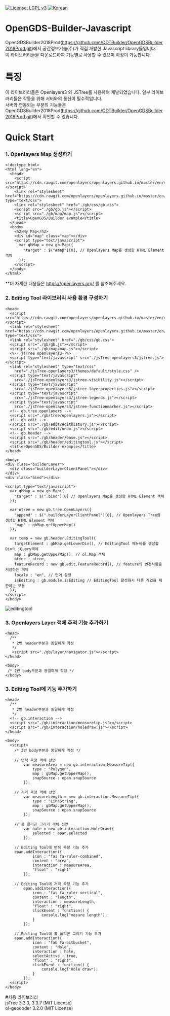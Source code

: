[![License: LGPL v3](https://img.shields.io/badge/License-LGPL%20v3-blue.svg)](https://www.gnu.org/licenses/lgpl-3.0)
[![Korean](https://img.shields.io/badge/language-Korean-blue.svg)](#korean)


<a name="korean"></a>
# OpenGDS-Builder-Javascript
OpenGDSBuilder2018Prod(https://github.com/ODTBuilder/OpenGDSBuilder2018Prod.git)에서 공간정보기술(주)가 직접 개발한 Javascript library들입니다.</br>
이 라이브러리들을 다운로드하여 기능별로 사용할 수 있으며 확장이 가능합니다.

# 특징
이 라이브러리들은 Openlayers3 와 JSTree를 사용하여 개발되었습니다. 일부 라이브러리들은 작동을 위해 서버와의 통신이 필수적입니다.<br>
서버와 연동되는 부분의 기능들은 OpenGDSBuilder2018Prod(https://github.com/ODTBuilder/OpenGDSBuilder2018Prod.git)에서 확인할 수 있습니다.

# Quick Start

### 1. Openlayers Map 생성하기
```
<!doctype html>
<html lang="en">
  <head>
    <script src="https://cdn.rawgit.com/openlayers/openlayers.github.io/master/en/v5.3.0/build/ol.js"></script>
    <link rel="stylesheet" href="https://cdn.rawgit.com/openlayers/openlayers.github.io/master/en/v5.3.0/css/ol.css" type="text/css">
    <link rel="stylesheet" href="./gb/css/gb.css">
    <script src="./gb/gb.js"></script>
    <script src="./gb/map/map.js"></script>
    <title>OpenGDS/Builder example</title>
  </head>
  <body>
    <h2>My Map</h2>
    <div id="map" class="map"></div>
    <script type="text/javascript">
      var gbMap = new gb.Map({
        "target" : $("#map")[0], // Openlayers Map을 생성할 HTML Element 객체
      });
    </script>
  </body>
</html>
```
**더 자세한 내용들은 https://openlayers.org/ 를 참조해주세요.<br>
### 2. Editing Tool 라이브러리 사용 환경 구성하기
```
<head>
  <script src="https://cdn.rawgit.com/openlayers/openlayers.github.io/master/en/v5.3.0/build/ol.js"></script>
  <link rel="stylesheet" href="https://cdn.rawgit.com/openlayers/openlayers.github.io/master/en/v5.3.0/css/ol.css" type="text/css">
  <link rel="stylesheet" href="./gb/css/gb.css">
  <script src="./gb/gb.js"></script>
  <script src="./gb/map/map.js"></script>
  <%-- jsTree openlayers3--%>
  <script type="text/javascript" src="./jsTree-openlayers3/jstree.js"></script>
  <link rel="stylesheet" type="text/css"
    href="./jsTree-openlayers3/themes/default/style.css" />
  <script type="text/javascript"
    src="./jsTree-openlayers3/jstree-visibility.js"></script>
  <script type="text/javascript"
    src="./jsTree-openlayers3/jstree-layerproperties.js"></script>
  <script type="text/javascript"
    src="./jsTree-openlayers3/jstree-legends.js"></script>
  <script type="text/javascript"
    src="./jsTree-openlayers3/jstree-functionmarker.js"></script>
  <!-- gb.tree.openlayers -->
  <script src="./gb/tree/openlayers.js"></script>
  <!-- gb.edit -->
  <script src="./gb/edit/edithistory.js"></script>
  <script src="./gb/edit/undo.js"></script>
  <!-- gb.header -->
  <script src="./gb/header/base.js"></script>
  <script src="./gb/header/editingtool.js"></script>
  <title>OpenGDS/Builder example</title>
</head>
```
```
<body>
<div class="builderLayer">
  <div class="builderLayerClientPanel"></div>
</div>
<div class="bind"></div>

<script type="text/javascript">
  var gbMap = new gb.Map({
    "target" : $(".bind")[0] // Openlayers Map을 생성할 HTML Element 객체
  });
  
  var otree = new gb.tree.OpenLayers({
    "append" : $(".builderLayerClientPanel")[0], // Openlayers Tree를 생성할 HTML Element 객체
    "map" : gbMap.getUpperMap()
  });
  
  var temp = new gb.header.EditingTool({
    targetElement : gbMap.getLowerDiv(), // EditingTool 메뉴바를 생성할 Div의 jQuery객체
    map : gbMap.getUpperMap(), // ol.Map 객체
    otree : otree,
    featureRecord : new gb.edit.FeatureRecord(), // feature의 변경사항을 저장하는 객체
    locale : "en", // 언어 설정
    isEditing : gb.module.isEditing // EditingTool 활성화시 다른 작업을 제한하는 모듈
  });
</script>
</body>
```
![editingtool](https://user-images.githubusercontent.com/16248351/41519448-220ca6de-7303-11e8-863a-ca364eaf5a82.PNG)

### 3. Openlayers Layer 객체 추적 기능 추가하기
```
<head>
  /**
   * 2번 header부분과 동일하게 작성
   */
   <script src="./gb/layer/navigator.js"></script>
</head>
```
```
<body>
 /* 2번 body부분과 동일하게 작성 */
</body>
```

### 3. Editing Tool에 기능 추가하기
```
<head>
  /**
   * 2번 header부분과 동일하게 작성
   */
  <!-- gb.interaction -->
  <script src="./gb/interaction/measuretip.js"></script>
  <script src="./gb/interaction/holedraw.js"></script>
</head>
```
```
<body>
  <script>
    /* 2번 body부분과 동일하게 작성 */
    
    // 면적 측정 객체 선언
		var measureArea = new gb.interaction.MeasureTip({
			type : "Polygon",
			map : gbMap.getUpperMap(),
			snapSource : epan.snapSource
		});

    // 거리 측정 객체 선언
		var measureLength = new gb.interaction.MeasureTip({
			type : "LineString",
			map : gbMap.getUpperMap(),
			snapSource : epan.snapSource
		});
    
    // 홀 폴리곤 그리기 객체 선언
		var hole = new gb.interaction.HoleDraw({
			selected : epan.selected
		});
    
    // Editing Tool에 면적 측정 기능 추가
    epan.addInteraction({
			icon : "fas fa-ruler-combined",
			content : "area",
			interaction : measureArea,
			"float" : "right"
		});

    // Editing Tool에 거리 측정 기능 추가
		epan.addInteraction({
			icon : "fas fa-ruler-vertical",
			content : "length",
			interaction : measureLength,
			"float" : "right",
			clickEvent : function() {
				console.log("mesure length");
			}
		});
    
    // Editing Tool에 홀 폴리곤 그리기 기능 추가
    epan.addInteraction({
			icon : "fab fa-bitbucket",
			content : "Hole",
			interaction : hole,
			selectActive : true,
			"float" : "right",
			clickEvent : function() {
				console.log("Hole draw");
			}
		});
  <script>
</body>
```
#사용 라이브러리</br>
jsTree 3.3.3, 3.3.7 (MIT License)</br>
ol-geocoder 3.2.0 (MIT License)</br>
